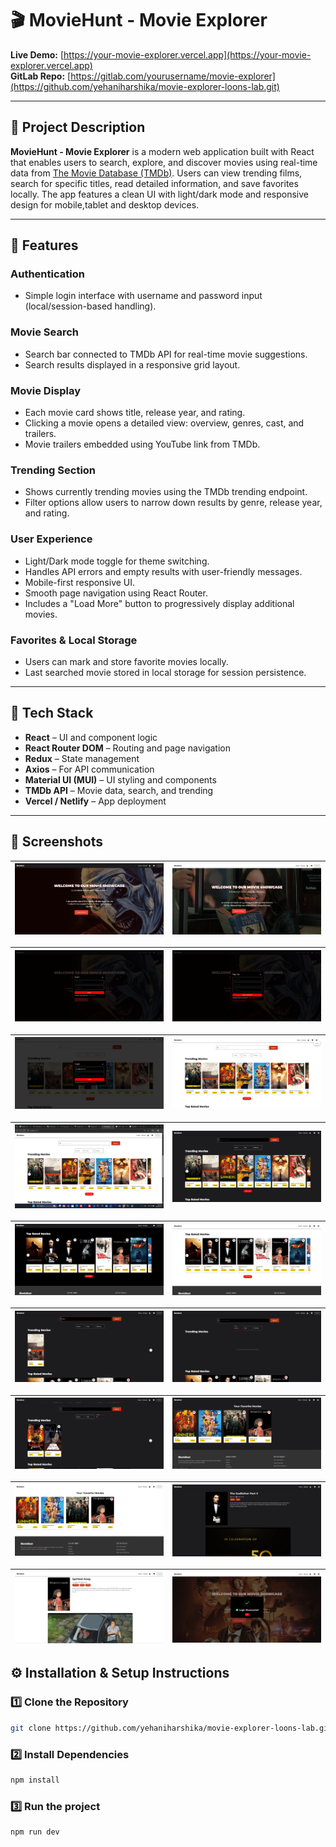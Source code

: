 # 🎬 MovieHunt - Movie Explorer

**Live Demo:** [https://your-movie-explorer.vercel.app](https://your-movie-explorer.vercel.app)  
**GitLab Repo:** [https://gitlab.com/yourusername/movie-explorer](https://github.com/yehaniharshika/movie-explorer-loons-lab.git)

---

## 📖 Project Description

**MovieHunt - Movie Explorer** is a modern web application built with React that enables users to search, explore, and discover movies using real-time data from [The Movie Database (TMDb)](https://www.themoviedb.org/). Users can view trending films, search for specific titles, read detailed information, and save favorites locally. The app features a clean UI with light/dark mode and responsive design for mobile,tablet and desktop devices.

---

## 🚀 Features

### Authentication
- Simple login interface with username and password input (local/session-based handling).

### Movie Search
- Search bar connected to TMDb API for real-time movie suggestions.
- Search results displayed in a responsive grid layout.

### Movie Display
- Each movie card shows title, release year, and rating.
- Clicking a movie opens a detailed view: overview, genres, cast, and trailers.
- Movie trailers embedded using YouTube link from TMDb.

### Trending Section
- Shows currently trending movies using the TMDb trending endpoint.
- Filter options allow users to narrow down results by genre, release year, and rating.

### User Experience
- Light/Dark mode toggle for theme switching.
- Handles API errors and empty results with user-friendly messages.
- Mobile-first responsive UI.
- Smooth page navigation using React Router.
- Includes a "Load More" button to progressively display additional movies.

### Favorites & Local Storage
- Users can mark and store favorite movies locally.
- Last searched movie stored in local storage for session persistence.

---

## 🧰 Tech Stack

- **React** – UI and component logic  
- **React Router DOM** – Routing and page navigation  
- **Redux** – State management  
- **Axios** – For API communication  
- **Material UI (MUI)** – UI styling and components  
- **TMDb API** – Movie data, search, and trending  
- **Vercel / Netlify** – App deployment  

---

## 📸 Screenshots


| ![Home Page](src/assets/screenshots/headerBlack.png) | ![Home Page](src/assets/screenshots/headerWhite.png) |
|-------------------------------------------------------|----------------------------------------------------------|


| ![Trending](src/assets/screenshots/loginNotData.png) | ![top rated](src/assets/screenshots/signup.png) |
|-------------------------------------------------------------|----------------------------------------------------------|


| ![Search](src/assets/screenshots/login.png) | ![logout show](src/assets/screenshots/logoutShow.png) |
|-------------------------------------------------------------|------------------------------------------------------------|


| ![Favorites](src/assets/screenshots/trendingWhite.png) | ![light mode](src/assets/screenshots/trendingBlack.png) |
|-------------------------------------------------------------|----------------------------------------------------------|


| ![Top rated black](src/assets/screenshots/topratedBlackMovie.png) | ![Top rated white](src/assets/screenshots/topRatedWhite.png) |
|-------------------------------------------------------------|----------------------------------------------------------|


| ![Filter title](src/assets/screenshots/filterTitle.png) | ![trending action](src/assets/screenshots/trendingAction.png) |
|-------------------------------------------------------------|----------------------------------------------------------|


| ![Filter vote](src/assets/screenshots/filterVote.png) | ![favorite black](src/assets/screenshots/favoriteBlack.png) |
|-------------------------------------------------------------|----------------------------------------------------------|


| ![Favorites white](src/assets/screenshots/favoriteWhite.png) | ![movie detail black](src/assets/screenshots/movieDetailsBlack.png) |
|-------------------------------------------------------------|----------------------------------------------------------|


| ![Movie detail white](src/assets/screenshots/movieDetailsWhite.png) | ![notification](src/assets/screenshots/notification.png) |
|-------------------------------------------------------------|----------------------------------------------------------|


## ⚙️ Installation & Setup Instructions

### 1️⃣ Clone the Repository
```sh
git clone https://github.com/yehaniharshika/movie-explorer-loons-lab.git
```

### 2️⃣ Install Dependencies
```sh
npm install
```

### 3️⃣ Run the project
```sh
npm run dev
```

